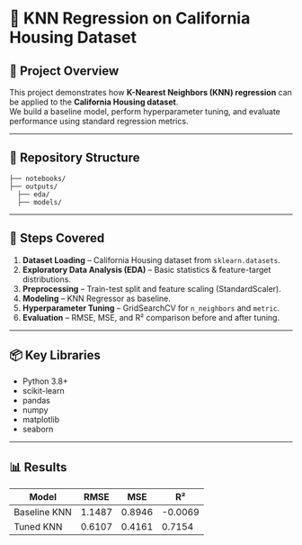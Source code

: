 # 🏡 KNN Regression on California Housing Dataset

## 📌 Project Overview  
This project demonstrates how **K-Nearest Neighbors (KNN) regression** can be applied to the **California Housing dataset**.  
We build a baseline model, perform hyperparameter tuning, and evaluate performance using standard regression metrics.  

---

## 📂 Repository Structure
```
├── notebooks/
├── outputs/
  ├── eda/
  ├── models/
```

---

## 🚀 Steps Covered
1. **Dataset Loading** – California Housing dataset from `sklearn.datasets`.  
2. **Exploratory Data Analysis (EDA)** – Basic statistics & feature-target distributions.  
3. **Preprocessing** – Train-test split and feature scaling (StandardScaler).  
4. **Modeling** – KNN Regressor as baseline.  
5. **Hyperparameter Tuning** – GridSearchCV for `n_neighbors` and `metric`.  
6. **Evaluation** – RMSE, MSE, and R² comparison before and after tuning.  

---

## 📦 Key Libraries
- Python 3.8+
- scikit-learn
- pandas
- numpy
- matplotlib
- seaborn

---

## 📊 Results
| Model        | RMSE   | MSE    | R²      |
|--------------|--------|--------|---------|
| Baseline KNN | 1.1487 | 0.8946 | -0.0069 |
| Tuned KNN    | 0.6107 | 0.4161 | 0.7154  |


